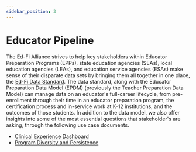 ```yaml
---
sidebar_position: 3
---
```


# Educator Pipeline

The Ed-Fi Alliance strives to help key stakeholders within Educator Preparation
Programs (EPPs), state education agencies (SEAs), local education agencies
(LEAs), and education service agencies (ESAs) make sense of their disparate data
sets by bringing them all together in one place, the [Ed-Fi Data
Standard](/reference/data-exchange/data-standard). The data standard, along
with the Educator Preparation Data Model (EPDM) (previously the Teacher
Preparation Data Model) can manage data on an educator's full-career lifecycle,
from pre-enrollment through their time in an educator preparation program, the
certification process and in-service work at K-12 institutions, and the outcomes
of those students. In addition to the data model, we also offer insights into
some of the most essential questions that stakeholder's are asking, through the
following use case documents.

* [Clinical Experience Dashboard](./clinical-experience.md)
* [Program Diversity and Persistence](./program-diversity.md)
